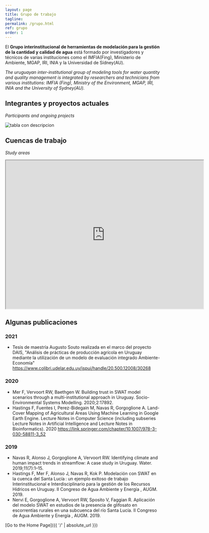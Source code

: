 ```yaml
---
layout: page
title: Grupo de trabajo
tagline: 
permalink: /grupo.html
ref: grupo
order: 1
---
```


El **Grupo interinstitucional de herramientas de modelación para la gestión de la cantidad y calidad de agua** está formado por investigadores y técnicos de varias instituciones como el IMFIA(Fing), Ministerio de Ambiente, MGAP, IRI, INIA y la Universidad de Sídney(AU). 

*The uruguayan inter-institutional group of modeling tools for water quantity and quality management is integrated by researchers and technicians from various institutions: IMFIA (Fing), Ministry of the Environment, MGAP, IRI, INIA and the University of Sydney(AU).*


## Integrantes y proyectos actuales
*Participants and ongoing projects*

![tabla con descripcion](/images/tablagrupo.png)


## Cuencas de trabajo
*Study areas*
<iframe src="https://www.google.com/maps/d/embed?mid=1jTGm_pWRdT82VPn9SLQtI59LiLpwhyA0&hl=es-419&ehbc=2E312F" width="640" height="480"></iframe>

## Algunas publicaciones 

### 2021
* Tesis de maestría Augusto Souto realizada en el marco del proyecto DAIS, "Análisis de prácticas de producción agrícola en Uruguay mediante la utilización de un modelo de evaluación integrado Ambiente-Economía" https://www.colibri.udelar.edu.uy/jspui/handle/20.500.12008/30268

### 2020
* Mer F, Vervoort RW, Baethgen W. Building trust in SWAT model scenarios through a multi-institutional approach in Uruguay. Socio-Environmental Systems Modelling. 2020;2:17892.
* Hastings F, Fuentes I, Perez-Bidegain M, Navas R, Gorgoglione A. Land-Cover Mapping of Agricultural Areas Using Machine Learning in Google Earth Engine. Lecture Notes in Computer Science (including subseries Lecture Notes in Artificial Intelligence and Lecture Notes in Bioinformatics). 2020 https://link.springer.com/chapter/10.1007/978-3-030-58811-3_52

### 2019 
* Navas R, Alonso J, Gorgoglione A, Vervoort RW. Identifying climate and human impact trends in streamflow: A case study in Uruguay. Water. 2019;11(7):1–15.
* Hastings F, Mer F, Alonso J, Navas R, Kok P. Modelación con SWAT en la cuenca del Santa Lucía : un ejemplo exitoso de trabajo Interinstitucional e Interdisciplinario para la gestión de los Recursos Hídricos en Uruguay. II Congreso de Agua Ambiente y Energía , AUGM. 2019.
* Nervi E, Gorgoglione A, Vervoort RW, Sposito V, Faggian R. Aplicación del modelo SWAT en estudios de la presencia de glifosato en escorrentías rurales en una subcuenca del río Santa Lucía. II Congreso de Agua Ambiente y Energía , AUGM. 2019.





[Go to the Home Page]({{ '/' | absolute_url }})
